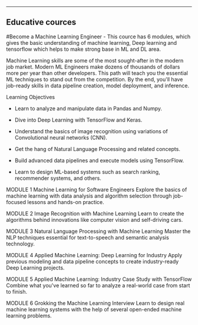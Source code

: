 ---------------------------------------------------------------------------
Educative cources
---------------------------------------------------------------------------
#Become a Machine Learning Engineer - This cource has 6 modules, which gives the basic understanding of machine learning, Deep learning and tensorflow which helps to make strong base in ML and DL area.

Machine Learning skills are some of the most sought-after in the modern job market. Modern ML Engineers make dozens of thousands of dollars more per year than other developers. This path will teach you the essential ML techniques to stand out from the competition. By the end, you'll have job-ready skills in data pipeline creation, model deployment, and inference.

Learning Objectives

- Learn to analyze and manipulate data in Pandas and Numpy.

- Dive into Deep Learning with TensorFlow and Keras.

- Understand the basics of image recognition using variations of Convolutional neural networks (CNN).

- Get the hang of Natural Language Processing and related concepts.

- Build advanced data pipelines and execute models using TensorFlow.

- Learn to design ML-based systems such as search ranking, recommender systems, and others.



MODULE 1
Machine Learning for Software Engineers
Explore the basics of machine learning with data analysis and algorithm selection through job-focused lessons and hands-on practice.

MODULE 2
Image Recognition with Machine Learning
Learn to create the algorithms behind innovations like computer vision and self-driving cars.

MODULE 3
Natural Language Processing with Machine Learning
Master the NLP techniques essential for text-to-speech and semantic analysis technology.

MODULE 4
Applied Machine Learning: Deep Learning for Industry
Apply previous modeling and data pipeline concepts to create industry-ready Deep Learning projects.

MODULE 5
Applied Machine Learning: Industry Case Study with TensorFlow
Combine what you've learned so far to analyze a real-world case from start to finish.

MODULE 6
Grokking the Machine Learning Interview
Learn to design real machine learning systems with the help of several open-ended machine learning problems.